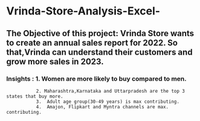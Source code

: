 # Vrinda-Store-Analysis-Excel-

## The Objective of this project: Vrinda Store wants to create an annual sales report for 2022. So that,Vrinda can understand their customers and grow more sales in 2023.
### Insights : 1. Women are more likely to buy compared to men.
               2. Maharashtra,Karnataka and Uttarpradesh are the top 3 states that buy more.	
               3.  Adult age group(30-49 years) is max contributing.
               4.  Amajon, Flipkart and Myntra channels are max. contributing.	


								






